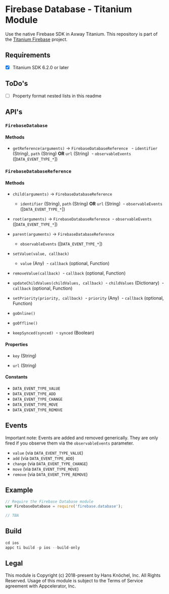 # Firebase Database - Titanium Module
Use the native Firebase SDK in Axway Titanium. This repository is part of the [Titanium Firebase](https://github.com/hansemannn/titanium-firebase) project.

## Requirements
- [x] Titanium SDK 6.2.0 or later

## ToDo's

- [ ] Property format nested lists in this readme

## API's

### `FirebaseDatabase`

#### Methods

- `getReference(arguments)` -> `FirebaseDatabaseReference`
  - `identifier` (String), `path` (String) **OR** `url` (String)
  - `observableEvents` ([`DATA_EVENT_TYPE_*`])

### `FirebaseDatabaseReference`

#### Methods

- `child(arguments)` -> `FirebaseDatabaseReference`
  - `identifier` (String), `path` (String) **OR** `url` (String)
  - `observableEvents` ([`DATA_EVENT_TYPE_*`])

- `root(arguments)` -> `FirebaseDatabaseReference`
  - `observableEvents` ([`DATA_EVENT_TYPE_*`])
  
- `parent(arguments)` -> `FirebaseDatabaseReference`
  - `observableEvents` ([`DATA_EVENT_TYPE_*`])

- `setValue(value, callback)`
  - `value` (Any)
  - `callback` (optional, Function)

- `removeValue(callback)`
  - `callback` (optional, Function)
  
- `updateChildValues(childValues, callback)`
  - `childValues` (Dictionary)
  - `callback` (optional, Function)

- `setPriority(priority, callback)`
  - `priority` (Any)
  - `callback` (optional, Function)

- `goOnline()`

- `goOffline()`

- `keepSynced(synced)`
  - `synced` (Boolean)

#### Properties

- `key` (String)

- `url` (String)

#### Constants

- `DATA_EVENT_TYPE_VALUE`
- `DATA_EVENT_TYPE_ADD`
- `DATA_EVENT_TYPE_CHANGE`
- `DATA_EVENT_TYPE_MOVE`
- `DATA_EVENT_TYPE_REMOVE`

## Events

Important note: Events are added and removed generically. They are only fired if you observe them via
the `observableEvents` parameter.

- `value` (via `DATA_EVENT_TYPE_VALUE`)
- `add` (via `DATA_EVENT_TYPE_ADD`)
- `change` (via `DATA_EVENT_TYPE_CHANGE`)
- `move` (via `DATA_EVENT_TYPE_MOVE`)
- `remove` (via `DATA_EVENT_TYPE_REMOVE`)

## Example
```js
// Require the Firebase Database module
var FirebaseDatabase = require('firebase.database');

// TBA
```

## Build
```js
cd ios
appc ti build -p ios --build-only
```

## Legal

This module is Copyright (c) 2018-present by Hans Knöchel, Inc. All Rights Reserved.
Usage of this module is subject to the Terms of Service agreement with Appcelerator, Inc.

